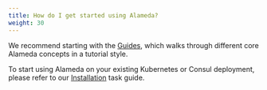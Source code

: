 ```yaml
---
title: How do I get started using Alameda?
weight: 30
---
```


We recommend starting with the [Guides](/docs/guides/), which walks
through different core Alameda concepts in a tutorial style.

To start using Alameda on your existing Kubernetes  or Consul deployment, please refer to our [Installation](/docs/setup/) task guide.
